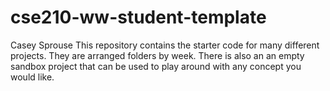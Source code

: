 # cse210-ww-student-template
Casey Sprouse 
This repository contains the starter code for many different projects. They are arranged folders by week. There is also an an empty sandbox project that can be used to play around with any concept you would like.
